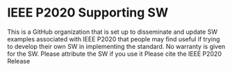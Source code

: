 # IEEE P2020 Supporting SW
This is a GitHub organization that is set up to disseminate and update SW examples associated with IEEE P2020 that people may find useful if trying to develop their own SW in implementing the standard. No warranty is given for the SW.
Please attribute the SW if you use it
Please cite the IEEE P2020 Release <provide reference>

